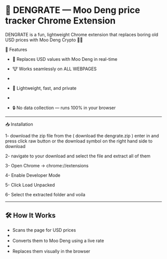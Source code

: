 # 🦛 DENGRATE — Moo Deng price tracker Chrome Extension

DENGRATE is a fun, lightweight Chrome extension that replaces boring old USD prices with Moo Deng Crypto 🦛💸

 🚀 Features

- 💸 Replaces USD values with Moo Deng in real-time

- 🐮 Works seamlessly on ALL WEBPAGES
- 
- 🧠 Lightweight, fast, and private
- 
- 🔒 No data collection — runs 100% in your browser

---
 📥 Installation

 1- download the zip file from the ( download the dengrate.zip ) enter in and press click raw button or the  download symbol on the right hand side to download 
 
 2- navigate to your download and select the file and extract all of them 

 3- Open Chrome → chrome://extensions

 4- Enable Developer Mode

 5- Click Load Unpacked

 6- Select the extracted folder and voila


---

## 🛠️ How It Works

- Scans the page for USD prices
- 
- Converts them to Moo Deng using a live rate
- 
- Replaces them visually in the browser

